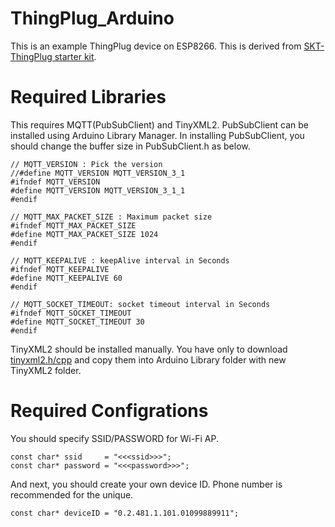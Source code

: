 # ThingPlug_Arduino
This is an example ThingPlug device on ESP8266. This is derived from [SKT-ThingPlug starter kit](https://github.com/SKT-ThingPlug/thingplug-starter-kit).

# Required Libraries
This requires MQTT(PubSubClient) and TinyXML2. PubSubClient can be installed using Arduino Library Manager. In installing PubSubClient, you should change the buffer size in PubSubClient.h as below.

```
// MQTT_VERSION : Pick the version
//#define MQTT_VERSION MQTT_VERSION_3_1
#ifndef MQTT_VERSION
#define MQTT_VERSION MQTT_VERSION_3_1_1
#endif

// MQTT_MAX_PACKET_SIZE : Maximum packet size
#ifndef MQTT_MAX_PACKET_SIZE
#define MQTT_MAX_PACKET_SIZE 1024
#endif

// MQTT_KEEPALIVE : keepAlive interval in Seconds
#ifndef MQTT_KEEPALIVE
#define MQTT_KEEPALIVE 60
#endif

// MQTT_SOCKET_TIMEOUT: socket timeout interval in Seconds
#ifndef MQTT_SOCKET_TIMEOUT
#define MQTT_SOCKET_TIMEOUT 30
#endif
```

TinyXML2 should be installed manually. You have only to download [tinyxml2.h/cpp](https://github.com/leethomason/tinyxml2) and copy them into Arduino Library folder with new TinyXML2 folder.

# Required Configrations
You should specify SSID/PASSWORD for Wi-Fi AP.
```
const char* ssid     = "<<<ssid>>>";
const char* password = "<<<password>>>";
```

And next, you should create your own device ID. Phone number is recommended for the unique.
```
const char* deviceID = "0.2.481.1.101.01099889911";
```